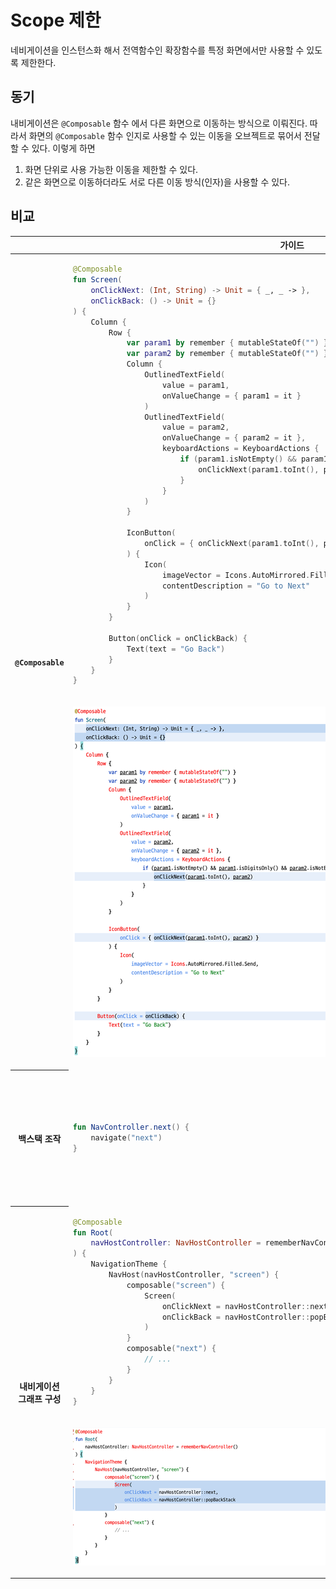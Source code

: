 # Scope 제한

네비게이션을 인스턴스화 해서 전역함수인 확장함수를 특정 화면에서만 사용할 수 있도록 제한한다.

## 동기

내비게이션은 `@Composable` 함수 에서 다른 화면으로 이동하는 방식으로 이뤄진다. 따라서 화면의 `@Composable` 함수 인지로 사용할 수 있는 이동을 오브젝트로 묶어서 전달할 수 있다.
이렇게 하면

1. 화면 단위로 사용 가능한 이동을 제한할 수 있다.
2. 같은 화면으로 이동하더라도 서로 다른 이동 방식(인자)을 사용할 수 있다.

## 비교

<table>
<thead>
<tr>
<th></th>
<th>가이드</th>
<th>스코프 제한(인자화)</th>
</tr>
</thead>
<tbody>
<tr>
<th rowspan="2"><code>@Composable</code></th>
<td>

```kotlin
@Composable
fun Screen(
    onClickNext: (Int, String) -> Unit = { _, _ -> },
    onClickBack: () -> Unit = {}
) {
    Column {
        Row {
            var param1 by remember { mutableStateOf("") }
            var param2 by remember { mutableStateOf("") }
            Column {
                OutlinedTextField(
                    value = param1,
                    onValueChange = { param1 = it }
                )
                OutlinedTextField(
                    value = param2,
                    onValueChange = { param2 = it },
                    keyboardActions = KeyboardActions {
                        if (param1.isNotEmpty() && param1.isDigitsOnly() && param2.isNotEmpty()) {
                            onClickNext(param1.toInt(), param2)
                        }
                    }
                )
            }

            IconButton(
                onClick = { onClickNext(param1.toInt(), param2) }
            ) {
                Icon(
                    imageVector = Icons.AutoMirrored.Filled.Send,
                    contentDescription = "Go to Next"
                )
            }
        }

        Button(onClick = onClickBack) {
            Text(text = "Go Back")
        }
    }
}
```

</td>
<td>

```kotlin
@Composable
fun Screen(
    navigator: ScreenNavigator
) {
    Column {
        Row {
            var param1 by remember { mutableStateOf("") }
            var param2 by remember { mutableStateOf("") }
            Column {
                OutlinedTextField(
                    value = param1,
                    onValueChange = { param1 = it }
                )
                OutlinedTextField(
                    value = param2,
                    onValueChange = { param2 = it },
                    keyboardActions = KeyboardActions {
                        if (param1.isNotEmpty() && param1.isDigitsOnly() && param2.isNotEmpty()) {
                            navigator.next(param1.toInt(), param2)
                        }
                    }
                )
            }

            IconButton(
                onClick = { navigator.next(param1.toInt(), param2) }
            ) {
                Icon(
                    imageVector = Icons.AutoMirrored.Filled.Send,
                    contentDescription = "Go to Next"
                )
            }
        }

        Button(onClick = navigator::back) {
            Text(text = "Go Back")
        }
    }
}
```

</td>
</tr>
<tr>
<td colspan="2">

![@Composable 차이](doc/file/composable%20diff.png)

</td>
</tr>

<tr>
<th>백스택 조작</th>
<td>

```kotlin
fun NavController.next() {
    navigate("next")
}
```

</td>
<td>

```kotlin
class ScreenNavigator(
    private val navHostController: NavHostController
) {
    fun next() {
        navHostController.navigate("screen")
    }

    fun back() {
        navHostController.popBackStack()
    }
}
```

</td>
</tr>
<tr>
<th rowspan="2">내비게이션 그래프 구성</th>
<td>

```kotlin
@Composable
fun Root(
    navHostController: NavHostController = rememberNavController()
) {
    NavigationTheme {
        NavHost(navHostController, "screen") {
            composable("screen") {
                Screen(
                    onClickNext = navHostController::next,
                    onClickBack = navHostController::popBackStack
                )
            }
            composable("next") {
                // ...
            }
        }
    }
}
```

</td>
<td>

```kotlin
@Composable
fun Root(
    navHostController: NavHostController = rememberNavController()
) {
    NavigationTheme {
        NavHost(navHostController, "screen") {
            composable("screen") {
                SecondScreen(navigator = ScreenNavigator(navHostController))
            }
            composable("next") {
                // ...
            }
        }
    }
}
```

</td>
</tr>
<tr>
<td colspan="2">

![내비게이션 그래프 차이](doc/file/navgraph%20-%20diff.png)

</td>
</tr>
</tbody>
</table>